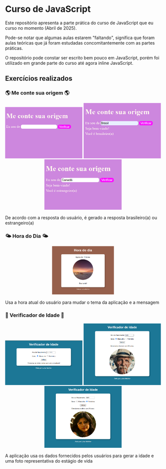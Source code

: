 # Curso de JavaScript

<p>Este repositório apresenta a parte prática do curso de JavaScript que eu curso no momento (Abril de 2025).</p>
<p>Pode-se notar que algumas aulas estarem "faltando", significa que foram aulas teóricas que já foram estudadas concomitantemente com as partes práticas.</p>
<p>O repositório pode constar ser escrito bem pouco em JavaScript, porém foi utilizado em grande parte do curso até agora inline JavaScript.</p>

## Exercícios realizados

### 🌎 Me conte sua origem 🌎
<p align="center">
<img src="/imagens/Origem1.png" width="250">
<img src="/imagens/Origem2.png" width="250">
<img src="/imagens/Origem3.png" width="250"></p>
<p>De acordo com a resposta do usuário, é gerado a resposta brasileiro(a) ou estrangeiro(a)</p>

### 🌤️ Hora do Dia 🌤️
<p align="center">
<img src="/imagens/HoradoDia.png" width="200"></p>
<p>Usa a hora atual do usuário para mudar o tema da aplicação e a mensagem</p>

### 🧑 Verificador de Idade 🧑
<p align="center">
<img src="/imagens/VerificadordeIdade1.png" width="250">
<img src="/imagens/VerificadordeIdade2.png" width="250"> 
<img src="/imagens/VerificadordeIdade3.png" width="250"></p>
<p>A aplicação usa os dados fornecidos pelos usuários para gerar a idade e uma foto representativa do estágio de vida</p>

